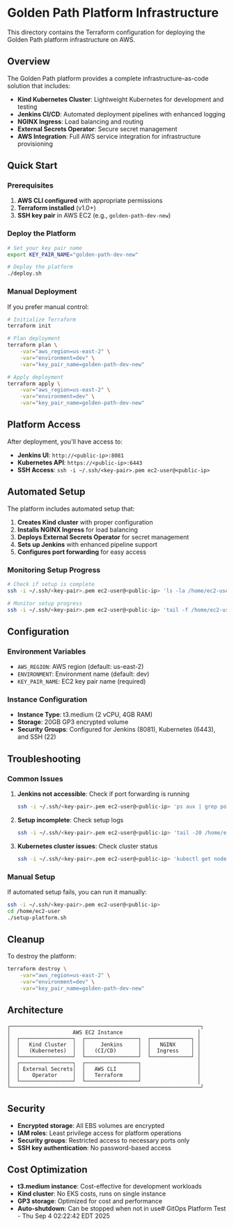 # Golden Path Platform Infrastructure

This directory contains the Terraform configuration for deploying the Golden Path platform infrastructure on AWS.

## Overview

The Golden Path platform provides a complete infrastructure-as-code solution that includes:

- **Kind Kubernetes Cluster**: Lightweight Kubernetes for development and testing
- **Jenkins CI/CD**: Automated deployment pipelines with enhanced logging
- **NGINX Ingress**: Load balancing and routing
- **External Secrets Operator**: Secure secret management
- **AWS Integration**: Full AWS service integration for infrastructure provisioning

## Quick Start

### Prerequisites

1. **AWS CLI configured** with appropriate permissions
2. **Terraform installed** (v1.0+)
3. **SSH key pair** in AWS EC2 (e.g., `golden-path-dev-new`)

### Deploy the Platform

```bash
# Set your key pair name
export KEY_PAIR_NAME="golden-path-dev-new"

# Deploy the platform
./deploy.sh
```

### Manual Deployment

If you prefer manual control:

```bash
# Initialize Terraform
terraform init

# Plan deployment
terraform plan \
    -var="aws_region=us-east-2" \
    -var="environment=dev" \
    -var="key_pair_name=golden-path-dev-new"

# Apply deployment
terraform apply \
    -var="aws_region=us-east-2" \
    -var="environment=dev" \
    -var="key_pair_name=golden-path-dev-new"
```

## Platform Access

After deployment, you'll have access to:

- **Jenkins UI**: `http://<public-ip>:8081`
- **Kubernetes API**: `https://<public-ip>:6443`
- **SSH Access**: `ssh -i ~/.ssh/<key-pair>.pem ec2-user@<public-ip>`

## Automated Setup

The platform includes automated setup that:

1. **Creates Kind cluster** with proper configuration
2. **Installs NGINX Ingress** for load balancing
3. **Deploys External Secrets Operator** for secret management
4. **Sets up Jenkins** with enhanced pipeline support
5. **Configures port forwarding** for easy access

### Monitoring Setup Progress

```bash
# Check if setup is complete
ssh -i ~/.ssh/<key-pair>.pem ec2-user@<public-ip> 'ls -la /home/ec2-user/.setup-complete'

# Monitor setup progress
ssh -i ~/.ssh/<key-pair>.pem ec2-user@<public-ip> 'tail -f /home/ec2-user/setup.log'
```

## Configuration

### Environment Variables

- `AWS_REGION`: AWS region (default: us-east-2)
- `ENVIRONMENT`: Environment name (default: dev)
- `KEY_PAIR_NAME`: EC2 key pair name (required)

### Instance Configuration

- **Instance Type**: t3.medium (2 vCPU, 4GB RAM)
- **Storage**: 20GB GP3 encrypted volume
- **Security Groups**: Configured for Jenkins (8081), Kubernetes (6443), and SSH (22)

## Troubleshooting

### Common Issues

1. **Jenkins not accessible**: Check if port forwarding is running
   ```bash
   ssh -i ~/.ssh/<key-pair>.pem ec2-user@<public-ip> 'ps aux | grep port-forward'
   ```

2. **Setup incomplete**: Check setup logs
   ```bash
   ssh -i ~/.ssh/<key-pair>.pem ec2-user@<public-ip> 'tail -20 /home/ec2-user/setup.log'
   ```

3. **Kubernetes cluster issues**: Check cluster status
   ```bash
   ssh -i ~/.ssh/<key-pair>.pem ec2-user@<public-ip> 'kubectl get nodes'
   ```

### Manual Setup

If automated setup fails, you can run it manually:

```bash
ssh -i ~/.ssh/<key-pair>.pem ec2-user@<public-ip>
cd /home/ec2-user
./setup-platform.sh
```

## Cleanup

To destroy the platform:

```bash
terraform destroy \
    -var="aws_region=us-east-2" \
    -var="environment=dev" \
    -var="key_pair_name=golden-path-dev-new"
```

## Architecture

```
┌─────────────────────────────────────────────────────────────┐
│                    AWS EC2 Instance                        │
│  ┌─────────────────┐  ┌─────────────────┐  ┌─────────────┐ │
│  │   Kind Cluster  │  │     Jenkins     │  │   NGINX     │ │
│  │   (Kubernetes)  │  │   (CI/CD)       │  │  Ingress    │ │
│  └─────────────────┘  └─────────────────┘  └─────────────┘ │
│  ┌─────────────────┐  ┌─────────────────┐                  │
│  │ External Secrets│  │   AWS CLI       │                  │
│  │    Operator     │  │   Terraform     │                  │
│  └─────────────────┘  └─────────────────┘                  │
└─────────────────────────────────────────────────────────────┘
```

## Security

- **Encrypted storage**: All EBS volumes are encrypted
- **IAM roles**: Least privilege access for platform operations
- **Security groups**: Restricted access to necessary ports only
- **SSH key authentication**: No password-based access

## Cost Optimization

- **t3.medium instance**: Cost-effective for development workloads
- **Kind cluster**: No EKS costs, runs on single instance
- **GP3 storage**: Optimized for cost and performance
- **Auto-shutdown**: Can be stopped when not in use# GitOps Platform Test - Thu Sep  4 02:22:42 EDT 2025
